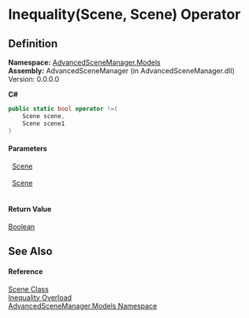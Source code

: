 # Inequality(Scene, Scene) Operator




## Definition
**Namespace:** <a href="N_AdvancedSceneManager_Models.md">AdvancedSceneManager.Models</a>  
**Assembly:** AdvancedSceneManager (in AdvancedSceneManager.dll) Version: 0.0.0.0

**C#**
``` C#
public static bool operator !=(
	Scene scene,
	Scene scene1
)
```



#### Parameters
<dl><dt>  <a href="T_AdvancedSceneManager_Models_Scene.md">Scene</a></dt><dd> </dd><dt>  <a href="T_AdvancedSceneManager_Models_Scene.md">Scene</a></dt><dd> </dd></dl>

#### Return Value
<a href="https://learn.microsoft.com/dotnet/api/system.boolean" target="_blank" rel="noopener noreferrer">Boolean</a>

## See Also


#### Reference
<a href="T_AdvancedSceneManager_Models_Scene.md">Scene Class</a>  
<a href="Overload_AdvancedSceneManager_Models_Scene_op_Inequality.md">Inequality Overload</a>  
<a href="N_AdvancedSceneManager_Models.md">AdvancedSceneManager.Models Namespace</a>  

